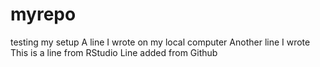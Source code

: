 # myrepo
testing my setup
A line I wrote on my local computer
Another line I wrote
This is a line from RStudio
Line added from Github
